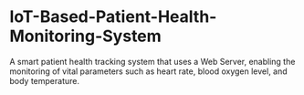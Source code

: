 # IoT-Based-Patient-Health-Monitoring-System
A smart patient health tracking system that uses a Web Server, enabling the monitoring of vital parameters such as heart rate, blood oxygen level, and body temperature.
